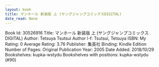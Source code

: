```yaml
---
layout: book
title: マンホール 新装版 上 (ヤングジャンプコミックスDIGITAL)
date_read: None
---
```


Book Id: 30526916
Title: マンホール 新装版 上 (ヤングジャンプコミックスDIGITAL)
Author: Tetsuya Tsutsui
Author l-f: Tsutsui, Tetsuya
ISBN: 
My Rating: 0
Average Rating: 3.76
Publisher: 集英社
Binding: Kindle Edition
Number of Pages: 
Original Publication Year: 2005
Date Added: 2018/10/29
Bookshelves: kupka-wstydu
Bookshelves with positions: kupka-wstydu (#90)


